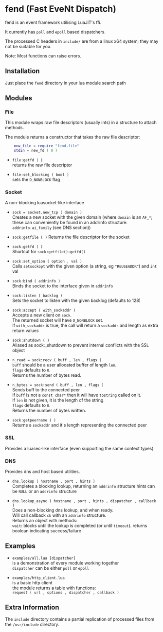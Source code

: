 fend (Fast EveNt Dispatch)
==========================

fend is an event framework utilising LuaJIT's ffi.

It currently has `poll` and `epoll` based dispatchers.

The processed C headers in `include/` are from a linux x64 system; they may not be suitable for you.

Note: Most functions can raise errors.

Installation
------------

Just place the `fend` directory in your lua module search path


Modules
-------

### File
This module wraps raw file descriptors (usually ints) in a structure to attach methods.

The module returns a constructor that takes the raw file descriptor:
``` lua
    new_file = require "fend.file"
    stdin = new_fd ( 0 )
```

 - `file:getfd ( )`  
 	returns the raw file descriptor

 - `file:set_blocking ( bool )`  
 	sets the `O_NONBLOCK` flag


### Socket
A non-blocking luasocket-like interface

 - `sock = socket.new_tcp ( domain )`  
 	Creates a new socket with the given domain (where `domain` is an `AF_*`; these can conveniently be found in an addrinfo structure: `addrinfo.ai_family` (see DNS section))

 - `sock:getfile ( )`
 	Returns the file descriptor for the socket

 - `sock:getfd ( )`  
 	Shortcut for `sock:getfile():getfd()`

 - `sock:set_option ( option , val )`  
 	Calls `setsockopt` with the given option (a string, eg `"REUSEADDR"`) and `int` val

 - `sock:bind ( addrinfo )`  
	Binds the socket to the interface given in `addrinfo`

 - `sock:listen ( backlog )`  
 	Sets the socket to listen with the given backlog (defaults to 128)

 - `sock:accept ( with_sockaddr )`  
 	Accepts a new client on `sock`.  
 	The returned socket will have `O_NONBLOCK` set.  
 	If `with_sockaddr` is true, the call will return a `sockaddr` and length as extra return values

 - `sock:shutdown ( )`  
 	Aliased as sock:_shutdown to prevent internal conflicts with the SSL object

 - `n_read = sock:recv ( buff , len , flags )`  
	`buff` should be a user allocated buffer of length `len`.  
	`flags` defaults to `0`.  
	Returns the number of bytes read.

 - `n_bytes = sock:send ( buff , len , flags )`  
 	Sends buff to the connected peer  
	If `buff` is not a `const char*` then it will have `tostring` called on it.  
	If `len` is not given, it is the length of the string.  
	`flags` defaults to `0`.  
	Returns the number of bytes written.

 - `sock:getpeername ( )`  
 	Returns a `sockaddr` and it's length representing the connected peer

### SSL
Provides a luasec-like interface (even supporting the same context types)

### DNS
Provides dns and host based utilities.

 - `dns.lookup ( hostname , port , hints )`  
 	Completes a blocking lookup, returning an `addrinfo` structure
 	hints can be `NULL` or an `addrinfo` structure

 - `dns.lookup_async ( hostname , port , hints , dispatcher , callback )`  
 	Does a non-blocking dns lookup, and when ready.  
 	Will call callback `cb` with an `addrinfo` structure.  
 	Returns an object with methods:  
		`wait`: blocks until the lookup is completed (or until `timeout`). returns boolean indicating success/failure


Examples
--------

 - `examples/all.lua [dispatcher]`  
 	is a demonstration of every module working together  
 	`dispatcher` can be either `poll` or `epoll`

 - `examples/http_client.lua`  
 	is a basic http client  
 	the module returns a table with functions:  
 		`request ( url , options , dispatcher , callback )`


Extra Information
-----------------

The `include` directory contains a partial replication of processed files from the `/usr/include` directory.
